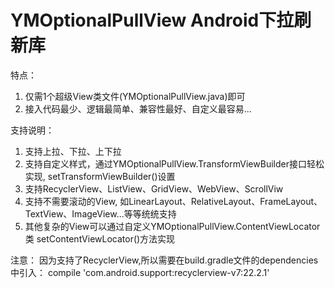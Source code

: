 # YMOptionalPullView Android下拉刷新库

特点：
1. 仅需1个超级View类文件(YMOptionalPullView.java)即可
2. 接入代码最少、逻辑最简单、兼容性最好、自定义最容易...

支持说明：
1. 支持上拉、下拉、上下拉
2. 支持自定义样式，通过YMOptionalPullView.TransformViewBuilder接口轻松实现, setTransformViewBuilder()设置
3. 支持RecyclerView、ListView、GridView、WebView、ScrollViw
4. 支持不需要滚动的View, 如LinearLayout、RelativeLayout、FrameLayout、TextView、ImageView...等等统统支持
5. 其他复杂的View可以通过自定义YMOptionalPullView.ContentViewLocator类 setContentViewLocator()方法实现

注意：
因为支持了RecyclerView,所以需要在build.gradle文件的dependencies中引入：
compile 'com.android.support:recyclerview-v7:22.2.1'